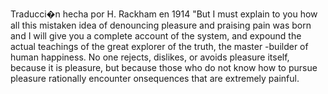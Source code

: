 Traducci�n hecha por H. Rackham en 1914
"But I must explain to you how all this mistaken
idea of denouncing pleasure and praising pain was
born and I will give you a complete account of
the system, and expound the actual teachings
of the great explorer of the truth, the master
-builder of human happiness. No one rejects, 
dislikes, or avoids pleasure itself, because
it is pleasure, but because those who do not 
know how to pursue pleasure rationally encounter 
onsequences that are extremely painful.